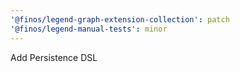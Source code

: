 ```yaml
---
'@finos/legend-graph-extension-collection': patch
'@finos/legend-manual-tests': minor
---
```


Add Persistence DSL

